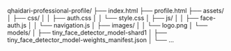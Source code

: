qhaidari-professional-profile/
├── index.html
├── profile.html
├── assets/
│   ├── css/
│   │   ├── auth.css
│   │   └── style.css
│   ├── js/
│   │   ├── face-auth.js
│   │   └── navigation.js
│   ├── images/
│   │   └── logo.png
│   └── models/
│       ├── tiny_face_detector_model-shard1
│       ├── tiny_face_detector_model-weights_manifest.json
│       └── ...
